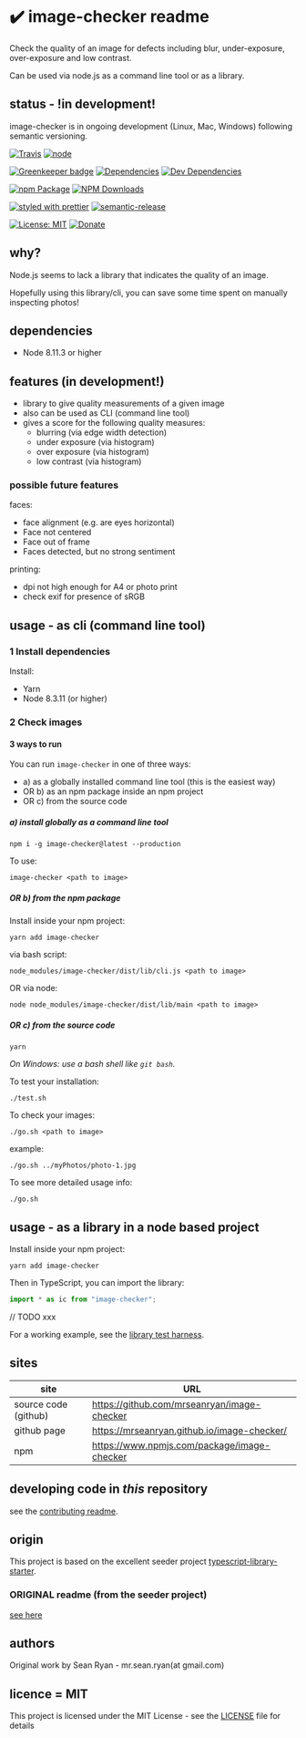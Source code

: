 # :heavy_check_mark: image-checker readme

Check the quality of an image for defects including blur, under-exposure, over-exposure and low contrast.

Can be used via node.js as a command line tool or as a library.

## status - !in development!

image-checker is in ongoing development (Linux, Mac, Windows) following semantic versioning.

[![Travis](https://img.shields.io/travis/mrseanryan/image-checker.svg)](https://travis-ci.org/mrseanryan/image-checker)
[![node](https://img.shields.io/node/v/image-checker.svg)](https://nodejs.org)

[![Greenkeeper badge](https://badges.greenkeeper.io/mrseanryan/image-checker.svg)](https://greenkeeper.io/)
[![Dependencies](https://david-dm.org/mrseanryan/image-checker.svg)](https://david-dm.org/mrseanryan/image-checker)
[![Dev Dependencies](https://david-dm.org/mrseanryan/image-checker/dev-status.svg)](https://david-dm.org/mrseanryan/image-checker?type=dev)

[![npm Package](https://img.shields.io/npm/v/image-checker.svg?style=flat-square)](https://www.npmjs.org/package/image-checker)
[![NPM Downloads](https://img.shields.io/npm/dm/image-checker.svg)](https://npmjs.org/package/image-checker)

[![styled with prettier](https://img.shields.io/badge/styled_with-prettier-ff69b4.svg)](https://github.com/prettier/prettier)
[![semantic-release](https://img.shields.io/badge/%20%20%F0%9F%93%A6%F0%9F%9A%80-semantic--release-e10079.svg)](https://github.com/semantic-release/semantic-release)

[![License: MIT](https://img.shields.io/badge/License-MIT-yellow.svg)](https://opensource.org/licenses/MIT)
[![Donate](https://img.shields.io/badge/donate-paypal-blue.svg)](https://paypal.me/mrseanryan)

## why?

Node.js seems to lack a library that indicates the quality of an image.

Hopefully using this library/cli, you can save some time spent on manually inspecting photos!

## dependencies

- Node 8.11.3 or higher

## features (in development!)

- library to give quality measurements of a given image
- also can be used as CLI (command line tool)
- gives a score for the following quality measures:
  - blurring (via edge width detection)
  - under exposure (via histogram)
  - over exposure (via histogram)
  - low contrast (via histogram)

### possible future features

faces:

- face alignment (e.g. are eyes horizontal)
- Face not centered
- Face out of frame
- Faces detected, but no strong sentiment

printing:

- dpi not high enough for A4 or photo print
- check exif for presence of sRGB

## usage - as cli (command line tool)

### 1 Install dependencies

Install:

- Yarn
- Node 8.3.11 (or higher)

### 2 Check images

#### 3 ways to run

You can run `image-checker` in one of three ways:

- a) as a globally installed command line tool (this is the easiest way)
- OR b) as an npm package inside an npm project
- OR c) from the source code

##### a) install globally as a command line tool

`npm i -g image-checker@latest --production`

To use:

`image-checker <path to image>`

##### OR b) from the npm package

Install inside your npm project:

`yarn add image-checker`

via bash script:

`node_modules/image-checker/dist/lib/cli.js <path to image>`

OR via node:

`node node_modules/image-checker/dist/lib/main <path to image>`

##### OR c) from the source code

```
yarn
```

_On Windows: use a bash shell like `git bash`._

To test your installation:

```
./test.sh
```

To check your images:

```
./go.sh <path to image>
```

example:

```
./go.sh ../myPhotos/photo-1.jpg
```

To see more detailed usage info:

```
./go.sh
```

## usage - as a library in a node based project

Install inside your npm project:

`yarn add image-checker`

Then in TypeScript, you can import the library:

```ts
import * as ic from "image-checker";
```

// TODO xxx

For a working example, see the [library test harness](./itest/testHarness/library-harness/find-blurry-images/readme.md).

## sites

| site                 | URL                                         |
| -------------------- | ------------------------------------------- |
| source code (github) | https://github.com/mrseanryan/image-checker |
| github page          | https://mrseanryan.github.io/image-checker/ |
| npm                  | https://www.npmjs.com/package/image-checker |

## developing code in _this_ repository

see the [contributing readme](CONTRIBUTING.md).

## origin

This project is based on the excellent seeder project [typescript-library-starter](https://github.com/alexjoverm/typescript-library-starter).

### ORIGINAL readme (from the seeder project)

[see here](README.original.md)

## authors

Original work by Sean Ryan - mr.sean.ryan(at gmail.com)

## licence = MIT

This project is licensed under the MIT License - see the [LICENSE](LICENSE) file for details

